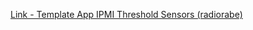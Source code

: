 [Link - Template App IPMI Threshold Sensors (radiorabe)](https://github.com/radiorabe/rabe-zabbix/tree/master/ipmi/Threshold_Sensors)
